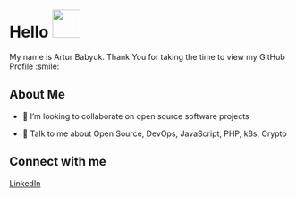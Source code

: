<h1> Hello <img src = "https://raw.githubusercontent.com/MartinHeinz/MartinHeinz/master/wave.gif" width = 50px> </h1>
<p align='center'>

</p>
<div size='20px'>My name is Artur Babyuk. Thank You for taking the time to view my GitHub Profile :smile: 
</div>

<h2>About Me</h2>


- 👯 I’m looking to collaborate on open source software projects

- 💬 Talk to me about Open Source, DevOps, JavaScript, PHP, k8s, Crypto 

<h2> Connect with me </h2>

[LinkedIn](https://www.linkedin.com/in/artur-babyuk)
